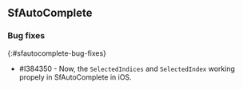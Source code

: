 ## SfAutoComplete

### Bug fixes
{:#sfautocomplete-bug-fixes}

* \#I384350 - Now, the `SelectedIndices` and `SelectedIndex` working propely in SfAutoComplete in iOS.